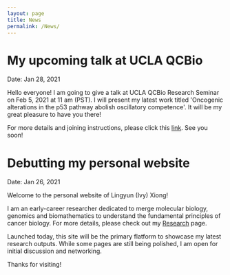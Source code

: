 ```yaml
---
layout: page
title: News
permalink: /News/
---
```


# My upcoming talk at UCLA QCBio
Date: Jan 28, 2021

Hello everyone! I am going to give a talk at UCLA QCBio Research Seminar on Feb 5, 2021 at 11 am (PST). I will present my latest work titled 'Oncogenic alterations in the p53 pathway abolish oscillatory competence'. It will be my great pleasure to have you there! 

For more details and joining instructions, please click this [link](https://qcb.ucla.edu/event/qcbio-research-seminar-lingyun-ivy-xiong-garfinkel/). See you soon!


# Debutting my personal website
Date: Jan 26, 2021

Welcome to the personal website of Lingyun (Ivy) Xiong! 

I am an early-career researcher dedicated to merge molecular biology, genomics and biomathematics to understand the fundamental principles of cancer biology. For more details, please check out my [Research](https://lingyunxiong.github.io/Research/) page.

Launched today, this site will be the primary flatform to showcase my latest research outputs. While some pages are still being polished, I am open for initial discussion and networking. 

Thanks for visiting! 
